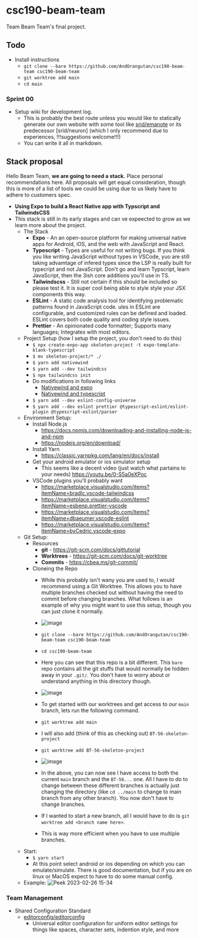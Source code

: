 # csc190-beam-team

Team Beam Team's final project.

## Todo

- Install instructions
    - `git clone --bare https://github.com/AndOrangutan/csc190-beam-team csc190-beam-team`
    - `git worktree add main`
    - `cd main`

### Sprint 00

<!-- This is just here in case your editor has a way to list local todos, this list is easily jumpable -->
<!-- TODO: List of todo items in the README.md-->

- Setup wiki for development log.
    - This is probably the best route unless you would like to statically generate our own website with some tool like [srid/emanote](https://github.com/srid/emanote) or its predecessor [srid/neuron] (which I only recommend due to experiences, !!!suggestions welcome!!!)
    - You can write it all in markdown.

## Stack proposal

Hello Beam Team, **we are going to need a stack.** Place personal recommendations here. All proposals will get equal consideration, though this is more of a list of tools we could be using due to us likely have to adhere to customers spec.

- **Using Expo to build a React Native app with Typscript and TailwindsCSS**
- This stack is still in its early stages and can ve expeected to grow as we learn more about the project.
    - The Stack
        - **Expo** - An an open-source platform for making universal native apps for Android, iOS, and the web with JavaScript and React.
        - **Typescript** - Types are useful for not writing bugs. If you think you like writing JavaScript without types in VSCode, yuo are still taking advamtage of infered types since the LSP is really built for typecript and not JavaScript. Don't go and learn Typscript, learn JavaScript, then the 3ish core additions you'll use in TS.
        - **Tailwindscss** - Still not certain if this should be included so please test it. It is super cool being able to style style your JSX components this way.
        - **ESLint** - A static code analysis tool for identifying problematic patterns found in JavaScript code. ules in ESLint are configurable, and customized rules can be defined and loaded. ESLint covers both code quality and coding style issues.
        - **Prettier** - An opinionated code formatter; Supports many languages; Integrates with most editors.
    - Project Setup (how I setup the project, you don't need to do this)
        - `$ npx create-expo-app skeleton-project -t expo-template-blank-typescript`
        - `$ mv skeleton-project/* ./`
        - `$ yarn add nativewind`
        - `$ yarn add --dev tailwindcss`
        - `$ npx tailwindcss init`
        - Do modifications in following links
            - [Nativewind and expo](https://www.nativewind.dev/quick-starts/expo)
            - [Nativewind and typescript](https://www.nativewind.dev/getting-started/typescript)
        - `$ yarn add --dev eslint-config-universe`
        - `$ yarn add --dev eslint prettier @typescript-eslint/eslint-plugin @typescript-eslint/parser`
    - Environment Setup:
        - Install Node.js
            - https://docs.npmjs.com/downloading-and-installing-node-js-and-npm
            - https://nodejs.org/en/download/
        - Install Yarn
            - https://classic.yarnpkg.com/lang/en/docs/install
        - Get your android emulator or ios simulator setup
            - This seems like a decent video (just watch what partains to your needs) https://youtu.be/0-S5a0eXPoc
        - VSCode plugins you'll probably want
            - https://marketplace.visualstudio.com/items?itemName=bradlc.vscode-tailwindcss
            - https://marketplace.visualstudio.com/items?itemName=esbenp.prettier-vscode
            - https://marketplace.visualstudio.com/items?itemName=dbaeumer.vscode-eslint
            - https://marketplace.visualstudio.com/items?itemName=byCedric.vscode-expo
    - Git Setup:
        - Resources
            - **git** - https://git-scm.com/docs/gittutorial
            - **Worktrees** - https://git-scm.com/docs/git-worktree
            - **Commits** - https://cbea.ms/git-commit/
        - Cloneing the Repo
            - While this probably isn't wany you are used to, I would recommend using a Git Worktree. This allows you to have multiple branches checked out without having the need to commit before changing branches. What follows is an example of why you might want to use this setup, though you can just clone it normally.
            - ![image](https://user-images.githubusercontent.com/40435989/222939155-6c71e099-1cf3-446d-bacb-7e3c99911525.png)

            - `git clone --bare https://github.com/AndOrangutan/csc190-beam-team csc190-beam-team`
            - `cd csc190-beam-team`
            - Here you can see that this repo is a bit different. This `bare` repo contains all the git stuffs that would normally be hidden away in your `.git/`. You don't have to worry about or understand anything in this directory though.
            - ![image](https://user-images.githubusercontent.com/40435989/222939418-a8957184-47d0-4794-bb60-9e92221e937c.png)
            - To get started with our worktrees and get access to our `main` branch, lets run the following command.
            - `git worktree add main`
            - I will also add (think of this as checking out) `BT-56-skeleton-project`
            - `git worktree add BT-56-skeleton-project`
            - ![image](https://user-images.githubusercontent.com/40435989/222939600-d6041149-d0c6-4da7-a26d-f2f26e9fcb94.png)
            - In the above, you can now see I have access to both the current `main` branch and the `BT-56...` one. All I have to do to change between these different branches is actually just changing the directory (like `cd ../main` to change to main branch from any other branch). You now don't have to change branches.
            - If I wanted to start a new branch, all I would have to do is `git worktree add <branch name here>`.
            - This is way more efficient when you have to use multiple branches.
    - Start:
        - `$ yarn start`
        - At this point select android or ios depending on which you can emulate/simulate. There is good documentation, but if you are on linux or MacOS expect to have to do some manual config.
    - Example:
    ![Peek 2023-02-26 15-34](https://user-images.githubusercontent.com/40435989/221444565-20127409-03ba-4f01-b948-2839e321e61d.gif)

### Team Management

- Shared Configuration Standard
    - [editorconfig/editorconfig](https://github.com/editorconfig/editorconfig)
        - Universal editor configuration for uniform editor settings for things like spaces, character sets, indention style, and more

